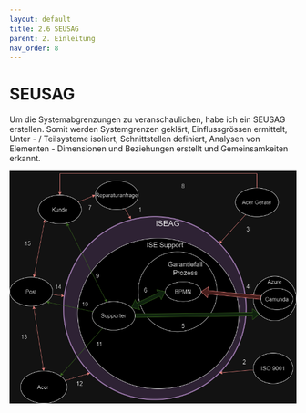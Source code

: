 ```yaml
---
layout: default
title: 2.6 SEUSAG
parent: 2. Einleitung
nav_order: 8
---
```


# SEUSAG

Um die Systemabgrenzungen zu veranschaulichen, habe ich ein SEUSAG erstellen. Somit werden Systemgrenzen geklärt, Einflussgrössen ermittelt, Unter - / Teilsysteme isoliert, Schnittstellen definiert, Analysen von Elementen - Dimensionen und Beziehungen erstellt und Gemeinsamkeiten erkannt.

![SEUSAG](../../ressources/bilder/SEUSAG_Garantiefall3.0.png)

